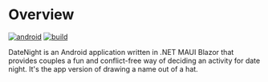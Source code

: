 # Overview

[![android](https://github.com/fmcgarrydev/datenight/actions/workflows/android.yml/badge.svg?branch=main)](https://github.com/fmcgarrydev/datenight/actions/workflows/android.yml)
[![build](https://github.com/fmcgarry/datenight/actions/workflows/dotnet.yml/badge.svg)](https://github.com/fmcgarry/datenight/actions/workflows/dotnet.yml)

DateNight is an Android application written in .NET MAUI Blazor that provides couples a fun and conflict-free way of deciding an activity for date night. 
It's the app version of drawing a name out of a hat.
